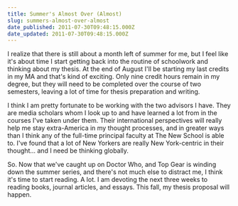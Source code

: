 ```yaml
---
title: Summer's Almost Over (Almost)
slug: summers-almost-over-almost
date_published: 2011-07-30T09:48:15.000Z
date_updated: 2011-07-30T09:48:15.000Z
---
```


I realize that there is still about a month left of summer for me, but I feel like it's about time I start getting back into the routine of schoolwork and thinking about my thesis. At the end of August I'll be starting my last credits in my MA and that's kind of exciting. Only nine credit hours remain in my degree, but they will need to be completed over the course of two semesters, leaving a lot of time for thesis preparation and writing.

I think I am pretty fortunate to be working with the two advisors I have. They are media scholars whom I look up to and have learned a lot from in the courses I've taken under them. Their international perspectives will really help me stay extra-America in my thought processes, and in greater ways than I think any of the full-time principal faculty at The New School is able to. I've found that a lot of New Yorkers are really New York-centric in their thought... and I need be thinking globally.

So. Now that we've caught up on Doctor Who, and Top Gear is winding down the summer series, and there's not much else to distract me, I think it's time to start reading. A lot. I am devoting the next three weeks to reading books, journal articles, and essays. This fall, my thesis proposal will happen.
